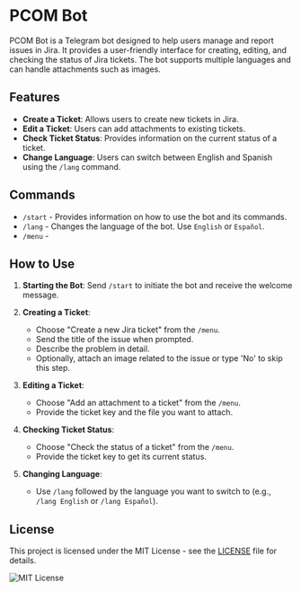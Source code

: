 # PCOM Bot

PCOM Bot is a Telegram bot designed to help users manage and report issues in Jira. 
It provides a user-friendly interface for creating, editing, and checking the status of Jira tickets. 
The bot supports multiple languages and can handle attachments such as images.

## Features

- **Create a Ticket**: Allows users to create new tickets in Jira.
- **Edit a Ticket**: Users can add attachments to existing tickets.
- **Check Ticket Status**: Provides information on the current status of a ticket.
- **Change Language**: Users can switch between English and Spanish using the `/lang` command.

## Commands

- `/start` - Provides information on how to use the bot and its commands.
- `/lang` - Changes the language of the bot. Use `English` or `Español`.
- `/menu` - 

## How to Use

1. **Starting the Bot**: Send `/start` to initiate the bot and receive the welcome message.
   
2. **Creating a Ticket**:
   - Choose "Create a new Jira ticket" from the `/menu`.
   - Send the title of the issue when prompted.
   - Describe the problem in detail.
   - Optionally, attach an image related to the issue or type 'No' to skip this step.
   
3. **Editing a Ticket**:
   - Choose "Add an attachment to a ticket" from the `/menu`.
   - Provide the ticket key and the file you want to attach.

4. **Checking Ticket Status**:
   - Choose "Check the status of a ticket" from the `/menu`.
   - Provide the ticket key to get its current status.

5. **Changing Language**:
   - Use `/lang` followed by the language you want to switch to (e.g., `/lang English` or `/lang Español`).


## License

This project is licensed under the MIT License - see the [LICENSE](LICENSE) file for details.

![MIT License](https://img.shields.io/badge/License-MIT-yellow.svg)
